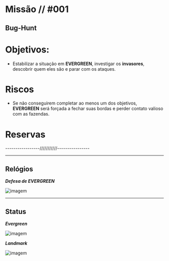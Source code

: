 # Missão // #001
## Bug-Hunt
# Objetivos:
- Estabilizar a situação em **EVERGREEN**, investigar os **invasores**, descobrir quem eles são e parar com os ataques.


# Riscos
- Se não conseguirem completar ao menos um dos objetivos, **EVERGREEN** será forçada a fechar suas bordas e perder contato valioso com as fazendas.

# Reservas
-----------------///////////----------------

---

## Relógios

***Defesa de EVERGREEN***


![imagem](clocks/06/6clock_3.png)

---

## Status

***Evergreen***

![imagem](clocks/04/4clock_2.png)


***Landmark***

![imagem](clocks/04/4clock_-1.png)
